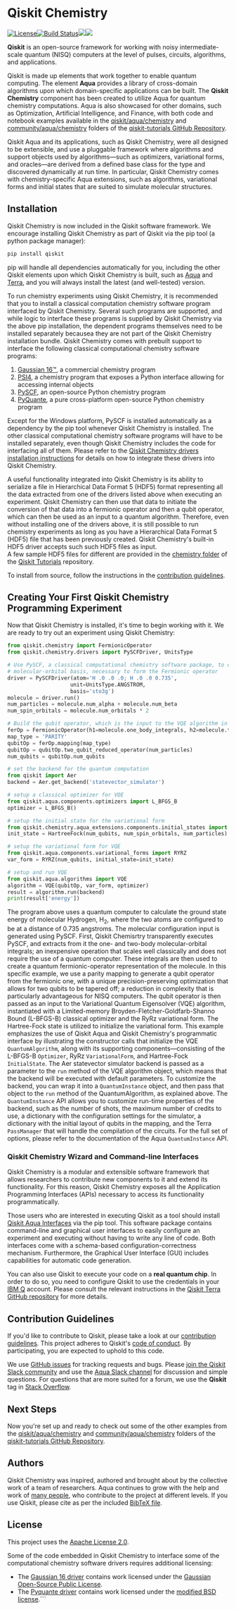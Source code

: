 # Qiskit Chemistry

[![License](https://img.shields.io/github/license/Qiskit/qiskit-chemistry.svg?style=popout-square)](https://opensource.org/licenses/Apache-2.0)[![Build Status](https://img.shields.io/travis/com/Qiskit/qiskit-chemistry/master.svg?style=popout-square)](https://travis-ci.com/Qiskit/qiskit-chemistry)[![](https://img.shields.io/github/release/Qiskit/qiskit-chemistry.svg?style=popout-square)](https://github.com/Qiskit/qiskit-chemistry/releases)[![](https://img.shields.io/pypi/dm/qiskit-chemistry.svg?style=popout-square)](https://pypi.org/project/qiskit-chemistry/)

**Qiskit** is an open-source framework for working with noisy intermediate-scale quantum (NISQ) computers at the level of pulses, circuits, algorithms, and applications.

Qiskit is made up elements that work together to enable quantum computing. The element **Aqua**
provides a library of cross-domain algorithms upon which domain-specific applications can be
built. The **Qiskit Chemistry** component has
been created to utilize Aqua for quantum chemistry computations. Aqua is also showcased for other
domains, such as Optimization, Artificial Intelligence, and
Finance, with both code and notebook examples available in the
[qiskit/aqua/chemistry](https://github.com/Qiskit/qiskit-tutorials/tree/master/qiskit/aqua/chemistry)
and [community/aqua/chemistry](https://github.com/Qiskit/qiskit-tutorials/tree/master/community/aqua/chemistry)
folders of the [qiskit-tutorials GitHub Repository](https://github.com/Qiskit/qiskit-tutorials).  

Qiskit Aqua and its applications, such as Qiskit Chemistry, were all designed to be extensible,
and use a pluggable framework where algorithms and support objects used
by algorithms—such as optimizers, variational forms, and oracles—are derived from a defined base class
for the type and discovered dynamically at run time.  In particular, Qiskit Chemistry comes with
chemistry-specific Aqua extensions, such as algorithms, variational forms and initial states that
are suited to simulate molecular structures.

## Installation

Qiskit Chemistry is now included in the Qiskit software framework.  We encourage installing Qiskit Chemistry as part of Qiskit 
via the pip tool (a python package manager):

```bash
pip install qiskit
```
pip will handle all dependencies automatically for you, including the other Qiskit elements upon which
Qiskit Chemistry is built, such as [Aqua](https://github.com/Qiskit/qiskit-aqua) and
[Terra](https://github.com/Qiskit/qiskit-terra), and you will always install the latest (and well-tested)
version.

To run chemistry experiments using Qiskit Chemistry, it is recommended that you to install a classical
computation chemistry software program interfaced by Qiskit Chemistry.
Several such programs are supported, and while logic to
interface these programs is supplied by Qiskit Chemistry via the above pip installation,
the dependent programs themselves need to be installed separately becausea they are not part of the Qiskit
Chemistry installation bundle.
Qiskit Chemistry comes with prebuilt support to interface the following classical computational chemistry
software programs:

1. [Gaussian 16&trade;](http://gaussian.com/gaussian16/), a commercial chemistry program
2. [PSI4](http://www.psicode.org/), a chemistry program that exposes a Python interface allowing for accessing internal objects
3. [PySCF](https://github.com/sunqm/pyscf), an open-source Python chemistry program
4. [PyQuante](https://github.com/rpmuller/pyquante2), a pure cross-platform open-source Python chemistry program

Except for the Windows platform, PySCF is installed automatically as a dependency by the pip tool whenever Qiskit Chemistry is
installed.  The other classical computational chemistry software programs will have to be installed separately, even though
Qiskit Chemistry includes the code for interfacing all of them.
Please refer to the [Qiskit Chemistry drivers installation instructions](https://qiskit.org/documentation/aqua/aqua_chemistry_drivers.html)
for details on how to integrate these drivers into Qiskit Chemistry.

A useful functionality integrated into Qiskit Chemistry is its ability to serialize a file in Hierarchical Data
Format 5 (HDF5) format representing all the data extracted from one of the drivers listed above when
executing an experiment.  Qiskit Chemistry can then use that data to initiate the conversion of that
data into a fermionic operator and then a qubit operator, which can then be used as an input to a quantum
algorithm.  Therefore, even without installing one of the drivers above, it is still possible to run
chemistry experiments as long as you have a Hierarchical Data Format 5 (HDF5) file that has been previously
created.  Qiskit Chemistry's built-in HDF5 driver accepts such such HDF5 files as input.  
A few sample HDF5 files for different are provided in the 
[chemistry folder](https://github.com/Qiskit/qiskit-tutorials/tree/master/qiskit/aqua/chemistry) of the
[Qiskit Tutorials](https://github.com/Qiskit/qiskit-tutorials) repository.

To install from source, follow the instructions in the [contribution guidelines](.github/CONTRIBUTING.rst).

## Creating Your First Qiskit Chemistry Programming Experiment

Now that Qiskit Chemistry is installed, it's time to begin working with it.  We are ready to try out an experiment using Qiskit Chemistry:

```python
from qiskit.chemistry import FermionicOperator
from qiskit.chemistry.drivers import PySCFDriver, UnitsType

# Use PySCF, a classical computational chemistry software package, to compute the one-body and two-body integrals in
# molecular-orbital basis, necessary to form the Fermionic operator
driver = PySCFDriver(atom='H .0 .0 .0; H .0 .0 0.735',
                    unit=UnitsType.ANGSTROM,
                    basis='sto3g')
molecule = driver.run()
num_particles = molecule.num_alpha + molecule.num_beta
num_spin_orbitals = molecule.num_orbitals * 2

# Build the qubit operator, which is the input to the VQE algorithm in Aqua
ferOp = FermionicOperator(h1=molecule.one_body_integrals, h2=molecule.two_body_integrals)
map_type = 'PARITY'
qubitOp = ferOp.mapping(map_type)
qubitOp = qubitOp.two_qubit_reduced_operator(num_particles)
num_qubits = qubitOp.num_qubits

# set the backend for the quantum computation
from qiskit import Aer
backend = Aer.get_backend('statevector_simulator')

# setup a classical optimizer for VQE
from qiskit.aqua.components.optimizers import L_BFGS_B
optimizer = L_BFGS_B()

# setup the initial state for the variational form
from qiskit.chemistry.aqua_extensions.components.initial_states import HartreeFock
init_state = HartreeFock(num_qubits, num_spin_orbitals, num_particles)

# setup the variational form for VQE
from qiskit.aqua.components.variational_forms import RYRZ
var_form = RYRZ(num_qubits, initial_state=init_state)

# setup and run VQE
from qiskit.aqua.algorithms import VQE
algorithm = VQE(qubitOp, var_form, optimizer)
result = algorithm.run(backend)
print(result['energy'])
```

The program above uses a quantum computer to calculate the ground state energy of molecular Hydrogen,
H<sub>2</sub>, where the two atoms are configured to be at a distance of 0.735 angstroms. The molecular
configuration input is generated using PySCF. First, Qiskit Chemisrtry transparently executes PySCF,
and extracts from it the one- and two-body molecular-orbital integrals; an inexpensive operation that scales
well classically and does not require the use of a quantum computer. These integrals are then used to create
a quantum fermionic-operator representation of the molecule. In this specific example, we use a parity mapping
to generate a qubit operator from the fermionic one, with a unique precision-preserving optimization that
allows for two qubits to be tapered off; a reduction in complexity that is particularly advantageous for NISQ
computers. The qubit operator is then passed as an input to the Variational Quantum Eigensolver (VQE) algorithm,
instantiated with a Limited-memory Broyden-Fletcher-Goldfarb-Shanno Bound (L-BFGS-B) classical optimizer and
the RyRz variational form. The Hartree-Fock state is utilized to initialize the variational form.
This example emphasizes the use of Qiskit Aqua and Qiskit Chemistry's programmatic interface by illustrating
the constructor calls that initialize the VQE `QuantumAlgorithm`, along with its supporting
components—consisting of the L-BFGS-B `Optimizer`, RyRz `VariationalForm`, and Hartree-Fock `InitialState`.
The Aer statevector simulator backend is passed as a parameter to the `run` method of the VQE algorithm object,
which means that the backend will be executed with default parameters.
To customize the backend, you can wrap it into a `QuantumInstance` object, and then pass that object to the
`run` method of the QuantumAlgorithm, as explained above. The `QuantumInstance` API allows you to customize
run-time properties of the backend, such as the number of shots, the maximum number of credits to use,
a dictionary with the configuration settings for the simulator, a dictionary with the initial layout of qubits
in the mapping, and the Terra `PassManager` that will handle the compilation of the circuits.
For the full set of options, please refer to the documentation of the Aqua `QuantumInstance` API.

### Qiskit Chemistry Wizard and Command-line Interfaces

Qiskit Chemistry is a modular and extensible software framework that allows researchers to contribute new components to it
and extend its functionality.  For this reason, Qiskit Chemistry exposes all the Application Programming Interfaces (APIs) 
necessary to access its functionality programmatically.

Those users who are interested in executing Qiskit as a tool should install
[Qiskit Aqua Interfaces](https://github.com/Qiskit/qiskit-aqua-interfaces) via the pip tool.  This software package contains
command-line and graphical user interfaces to easily configure an experiment and executing without having to write any
line of code.  Both interfaces come with a schema-based configuration-correctness mechanism.  Furthermore, the
Graphical User Interface (GUI) includes capabilities for automatic code generation.

You can also use Qiskit to execute your code on a **real quantum chip**.
In order to do so, you need to configure Qiskit to use the credentials in
your [IBM Q](https://quantumexperience.ng.bluemix.net) account.
Please consult the relevant instructions in the
[Qiskit Terra GitHub repository](https://github.com/Qiskit/qiskit-terra/blob/master/README.md#executing-your-code-on-a-real-quantum-chip)
for more details.  

## Contribution Guidelines

If you'd like to contribute to Qiskit, please take a look at our
[contribution guidelines](.github/CONTRIBUTING.rst). This project adheres to Qiskit's
[code of conduct](.github/CODE_OF_CONDUCT.rst).
By participating, you are expected to uphold to this code.

We use [GitHub issues](https://github.com/Qiskit/qiskit-aqua/issues) for tracking requests and bugs. Please
[join the Qiskit Slack community](https://join.slack.com/t/qiskit/shared_invite/enQtNDc2NjUzMjE4Mzc0LTMwZmE0YTM4ZThiNGJmODkzN2Y2NTNlMDIwYWNjYzA2ZmM1YTRlZGQ3OGM0NjcwMjZkZGE0MTA4MGQ1ZTVmYzk)
and use the [Aqua Slack channel](https://qiskit.slack.com/messages/aqua)
for discussion and simple questions.
For questions that are more suited for a forum, we use the **Qiskit** tag in
[Stack Overflow](https://stackoverflow.com/questions/tagged/qiskit).

## Next Steps

Now you're set up and ready to check out some of the other examples from the
[qiskit/aqua/chemistry](https://github.com/Qiskit/qiskit-tutorials/tree/master/qiskit/aqua/chemistry)
and [community/aqua/chemistry](https://github.com/Qiskit/qiskit-tutorials/tree/master/community/aqua/chemistry)
folders of the [qiskit-tutorials GitHub Repository](https://github.com/Qiskit/qiskit-tutorials).

## Authors

Qiskit Chemistry was inspired, authored and brought about by the collective work of a team of researchers.
Aqua continues to grow with the help and work of [many people](./CONTRIBUTORS.rst), who contribute
to the project at different levels.
If you use Qiskit, please cite as per the included
[BibTeX file](https://github.com/Qiskit/qiskit/blob/master/Qiskit.bib).

## License

This project uses the [Apache License 2.0](LICENSE.txt).

Some of the code embedded in Qiskit Chemistry to interface some of the computational chemistry
software drivers requires additional licensing:
* The [Gaussian 16 driver](qiskit/chemistry/drivers/gaussiand/README.md) contains work licensed under the
[Gaussian Open-Source Public License](qiskit/chemistry/drivers/gaussiand/gauopen/LICENSE.txt).
* The [Pyquante driver](qiskit/chemistry/drivers/pyquanted/README.md) contains work licensed under the
[modified BSD license](qiskit/chemistry/drivers/pyquanted/LICENSE.txt).```
